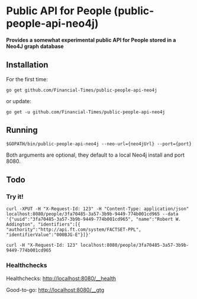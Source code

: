 # Public API for People (public-people-api-neo4j)

__Provides a somewhat experimental public API for People stored in a Neo4J graph database__


## Installation

For the first time:

`go get github.com/Financial-Times/public-people-api-neo4j`

or update:

`go get -u github.com/Financial-Times/public-people-api-neo4j`

## Running

`$GOPATH/bin/public-people-api-neo4j --neo-url={neo4jUrl} --port={port}`

Both arguments are optional, they default to a local Neo4j install and port 8080.

## Todo
### Try it!

`curl -XPUT -H "X-Request-Id: 123" -H "Content-Type: application/json" localhost:8080/people/3fa70485-3a57-3b9b-9449-774b001cd965 --data '{"uuid":"3fa70485-3a57-3b9b-9449-774b001cd965", "name":"Robert W. Addington", "identifiers":[{ "authority":"http://api.ft.com/system/FACTSET-PPL", "identifierValue":"000BJG-E"}]}'`

`curl -H "X-Request-Id: 123" localhost:8080/people/3fa70485-3a57-3b9b-9449-774b001cd965`

### Healthchecks

Healthchecks: [http://localhost:8080/__health](http://localhost:8080/__health)

Good-to-go: [http://localhost:8080/__gtg](http://localhost:8080/__gtg)
